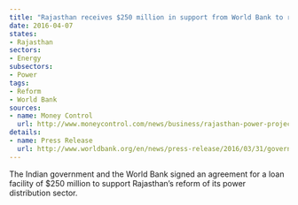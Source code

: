 ```yaml
---
title: "Rajasthan receives $250 million in support from World Bank to reform its power sector"
date: 2016-04-07
states:
- Rajasthan
sectors:
- Energy
subsectors:
- Power
tags:
- Reform
- World Bank
sources:
- name: Money Control
  url: http://www.moneycontrol.com/news/business/rajasthan-power-project-gets-36250-mn-loanworld-bank_6085561.html
details:
- name: Press Release
  url: http://www.worldbank.org/en/news/press-release/2016/03/31/government-of-india-world-bank-sign-usd250-million-agreement-support-electricity-distribution-sector-reforms-rajasthan
---
```


The Indian government and the World Bank signed an agreement for a loan facility of $250 million to support Rajasthan’s reform of its power distribution sector.
